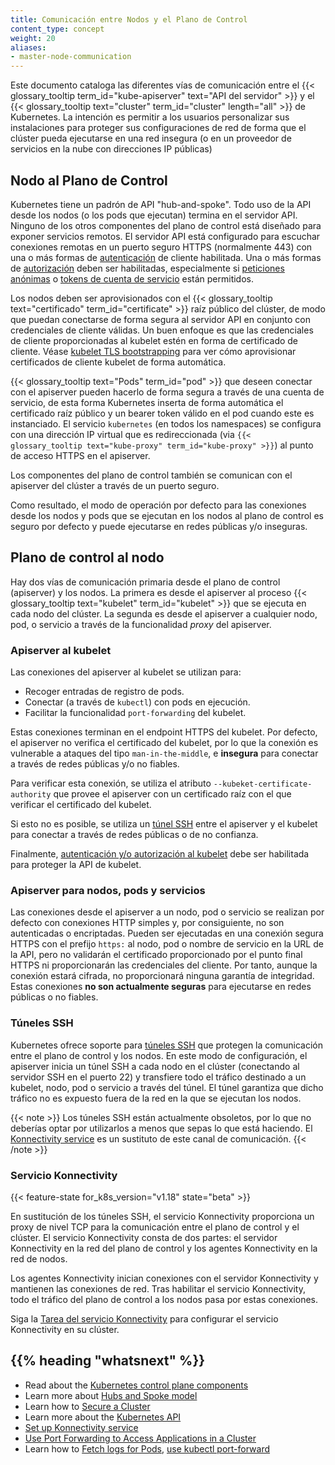 ```yaml
---
title: Comunicación entre Nodos y el Plano de Control
content_type: concept
weight: 20
aliases:
- master-node-communication
---
```


<!-- overview -->

Este documento cataloga las diferentes vías de comunicación entre el {{< glossary_tooltip term_id="kube-apiserver" text="API del servidor" >}} y el {{< glossary_tooltip text="cluster" term_id="cluster" length="all" >}} de Kubernetes.
La intención es permitir a los usuarios personalizar sus instalaciones para proteger sus configuraciones de red de forma que el clúster pueda ejecutarse en una red insegura (o en un proveedor de servicios en la nube con direcciones IP públicas)

<!-- body -->

## Nodo al Plano de Control

Kubernetes tiene un padrón de API "hub-and-spoke". Todo uso de la API desde los nodos (o los pods que ejecutan) termina en el servidor API. Ninguno de los otros componentes del plano de control está diseñado para exponer servicios remotos. El servidor API está configurado para escuchar conexiones remotas en un puerto seguro HTTPS (normalmente 443) con una o más formas de
[autenticación](/docs/reference/access-authn-authz/authentication/) de cliente habilitada.
Una o más formas de [autorización](/docs/reference/access-authn-authz/authorization/) deben ser
habilitadas, especialmente si [peticiones anónimas](/docs/reference/access-authn-authz/authentication/#anonymous-requests) o [tokens de cuenta de servicio](/docs/reference/access-authn-authz/authentication/#service-account-tokens) están permitidos.

Los nodos deben ser aprovisionados con el {{< glossary_tooltip text="certificado" term_id="certificate" >}} raíz público del clúster, de modo que puedan
conectarse de forma segura al servidor API en conjunto con credenciales de cliente válidas. Un buen enfoque es que las credenciales de cliente proporcionadas al kubelet estén en forma de certificado de cliente. Véase [kubelet TLS bootstrapping](/docs/reference/access-authn-authz/kubelet-tls-bootstrapping/) para ver cómo aprovisionar certificados de cliente kubelet de forma automática.

{{< glossary_tooltip text="Pods" term_id="pod" >}} que deseen conectar con el apiserver pueden hacerlo de forma segura a través de una cuenta de servicio, de esta forma Kubernetes inserta de forma automática el certificado raíz público y un bearer token válido en el pod cuando este es instanciado. El servicio `kubernetes` (en todos los namespaces) se configura con una dirección IP virtual que es redireccionada (via `{{< glossary_tooltip text="kube-proxy" term_id="kube-proxy" >}}`) al punto de acceso HTTPS en el apiserver.

Los componentes del plano de control también se comunican con el apiserver del clúster a través de un puerto seguro.

Como resultado, el modo de operación por defecto para las conexiones desde los nodos y pods que se ejecutan en los nodos al plano de control es seguro por defecto y puede ejecutarse en redes públicas y/o inseguras.

## Plano de control al nodo

Hay dos vías de comunicación primaria desde el plano de control (apiserver) y los nodos. La primera es desde el apiserver al proceso {{< glossary_tooltip text="kubelet" term_id="kubelet" >}} que se ejecuta en cada nodo del clúster. La segunda es desde el apiserver a cualquier nodo, pod, o servicio a través de la funcionalidad _proxy_ del apiserver.


### Apiserver al kubelet

Las conexiones del apiserver al kubelet se utilizan para:

  * Recoger entradas de registro de pods.
  * Conectar (a través de `kubectl`) con pods en ejecución.
  * Facilitar la funcionalidad `port-forwarding` del kubelet.

Estas conexiones terminan en el endpoint HTTPS del kubelet. Por defecto, el apiserver no verifica el certificado del kubelet, por lo que la conexión es vulnerable a ataques del tipo `man-in-the-middle`, e **insegura** para conectar a través de redes públicas y/o no fiables.

Para verificar esta conexión, se utiliza el atributo `--kubeket-certificate-authority` que provee el apiserver con un certificado raíz con el que verificar el certificado del kubelet.

Si esto no es posible, se utiliza un [túnel SSH](#ssh-tunnels) entre el apiserver y el kubelet para conectar a través de redes públicas o de no confianza.

Finalmente, [autenticación y/o autorización al kubelet](/docs/reference/access-authn-authz/kubelet-authn-authz/) debe ser habilitada para proteger la API de kubelet.

### Apiserver para nodos, pods y servicios

Las conexiones desde el apiserver a un nodo, pod o servicio se realizan por defecto con conexiones HTTP simples y, por consiguiente, no son autenticadas o encriptadas. Pueden ser ejecutadas en una conexión segura HTTPS con el prefijo `https:` al nodo, pod o nombre de servicio en la URL de la API, pero no validarán el certificado proporcionado por el punto final HTTPS ni proporcionarán las credenciales del cliente. Por tanto, aunque la conexión estará cifrada, no proporcionará ninguna garantía de integridad. Estas conexiones **no son actualmente seguras** para ejecutarse en redes públicas o no fiables.

### Túneles SSH

Kubernetes ofrece soporte para [túneles SSH](https://www.ssh.com/academy/ssh/tunneling) que protegen la comunicación  entre el plano de control y los nodos. En este modo de configuración, el apiserver inicia un túnel SSH a cada nodo en el clúster (conectando al servidor SSH en el puerto 22) y transfiere todo el tráfico destinado a un kubelet, nodo, pod o servicio a través del túnel. El túnel garantiza que dicho tráfico no es expuesto fuera de la red en la que se ejecutan los nodos.

{{< note >}}
Los túneles SSH están actualmente obsoletos, por lo que no deberías optar por utilizarlos a menos que sepas lo que
está haciendo. El [Konnectivity service](#konnectivity-service) es un sustituto de este canal de comunicación.
{{< /note >}}

### Servicio Konnectivity

{{< feature-state for_k8s_version="v1.18" state="beta" >}}

En sustitución de los túneles SSH, el servicio Konnectivity proporciona un proxy de nivel TCP para la comunicación entre el plano de control y el clúster. El servicio Konnectivity consta de dos partes: el servidor Konnectivity en la red del plano de control y los agentes Konnectivity en la red de nodos.

Los agentes Konnectivity inician conexiones con el servidor Konnectivity y mantienen las conexiones de red.
Tras habilitar el servicio Konnectivity, todo el tráfico del plano de control a los nodos pasa por estas conexiones.

Siga la [Tarea del servicio Konnectivity](/docs/tasks/extend-kubernetes/setup-konnectivity/) para configurar
el servicio Konnectivity en su clúster.

## {{% heading "whatsnext" %}}

* Read about the [Kubernetes control plane components](/docs/concepts/overview/components/#control-plane-components)
* Learn more about [Hubs and Spoke model](https://book.kubebuilder.io/multiversion-tutorial/conversion-concepts.html#hubs-spokes-and-other-wheel-metaphors)
* Learn how to [Secure a Cluster](/docs/tasks/administer-cluster/securing-a-cluster/) 
* Learn more about the [Kubernetes API](/docs/concepts/overview/kubernetes-api/)
* [Set up Konnectivity service](/docs/tasks/extend-kubernetes/setup-konnectivity/)
* [Use Port Forwarding to Access Applications in a Cluster](/docs/tasks/access-application-cluster/port-forward-access-application-cluster/)
* Learn how to [Fetch logs for Pods](/docs/tasks/debug/debug-application/debug-running-pod/#examine-pod-logs), [use kubectl port-forward](/docs/tasks/access-application-cluster/port-forward-access-application-cluster/#forward-a-local-port-to-a-port-on-the-pod)